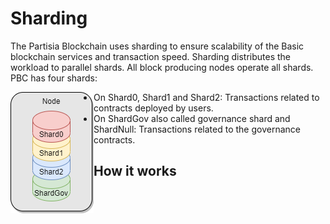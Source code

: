 # Sharding 
The Partisia Blockchain uses sharding to ensure scalability of the Basic blockchain
services and transaction speed. Sharding distributes the workload to parallel shards.
All block producing nodes operate all shards. 
PBC has four shards:

<img style="float: left;" src="Sharding.png">

- On Shard0, Shard1 and Shard2: Transactions related to contracts deployed by users.
- On ShardGov also called governance shard and ShardNull: Transactions related to the governance contracts. 



## How it works 



